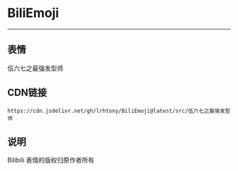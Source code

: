 
# BiliEmoji
---
## 表情
伍六七之最强发型师
## CDN链接
```
https://cdn.jsdelivr.net/gh/lrhtony/BiliEmoji@latest/src/伍六七之最强发型师
```
## 说明
Bilibili 表情的版权归原作者所有
